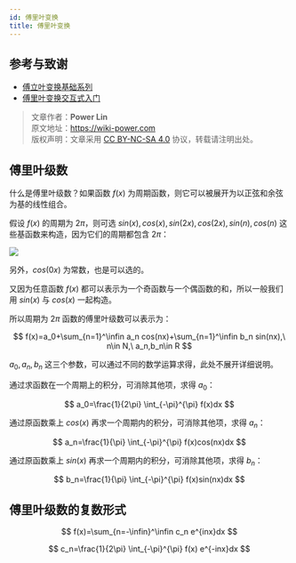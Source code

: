 ```yaml
---
id: 傅里叶变换
title: 傅里叶变换
---
```


## 参考与致谢

- [傅立叶变换基础系列](https://www.youtube.com/playlist?list=PLEUKC88yR4_al2oa2LF0SKS2RPpxmWg3n)
- [傅里叶变换交互式入门](https://www.jezzamon.com/fourier/zh-cn.html)

> 文章作者：**Power Lin**  
> 原文地址：<https://wiki-power.com>  
> 版权声明：文章采用 [CC BY-NC-SA 4.0](https://creativecommons.org/licenses/by/4.0/deed.zh) 协议，转载请注明出处。

## 傅里叶级数

什么是傅里叶级数？如果函数 $f(x)$ 为周期函数，则它可以被展开为以正弦和余弦为基的线性组合。

假设 $f(x)$ 的周期为 $2\pi$，则可选 $sin(x),cos(x),sin(2x),cos(2x),sin(n),cos(n)$ 这些基函数来构造，因为它们的周期都包含 $2\pi$：

![](https://cos.wiki-power.com/img/20220719215900.png)

另外，$cos(0x)$ 为常数，也是可以选的。

又因为任意函数 $f(x)$ 都可以表示为一个奇函数与一个偶函数的和，所以一般我们用 $sin(x)$ 与 $cos(x)$ 一起构造。

所以周期为 $2\pi$ 函数的傅里叶级数可以表示为：

$$
f(x)=a_0+\sum_{n=1}^\infin a_n cos(nx)+\sum_{n=1}^\infin b_n sin(nx),\ n\in N,\ a_n,b_n\in R
$$

$a_0,a_n,b_n$ 这三个参数，可以通过不同的数学运算求得，此处不展开详细说明。

通过求函数在一个周期上的积分，可消除其他项，求得 $a_0$：

$$
a_0=\frac{1}{2\pi} \int_{-\pi}^{\pi} f(x)dx
$$

通过原函数乘上 $cos(x)$ 再求一个周期内的积分，可消除其他项，求得 $a_n$：

$$
a_n=\frac{1}{\pi} \int_{-\pi}^{\pi} f(x)cos(nx)dx
$$

通过原函数乘上 $sin(x)$ 再求一个周期内的积分，可消除其他项，求得 $b_n$：

$$
b_n=\frac{1}{\pi} \int_{-\pi}^{\pi} f(x)sin(nx)dx
$$

## 傅里叶级数的复数形式

$$
f(x)=\sum_{n=-\infin}^\infin c_n e^{inx}dx
$$

$$
c_n=\frac{1}{2\pi} \int_{-\pi}^{\pi} f(x)  e^{-inx}dx
$$

